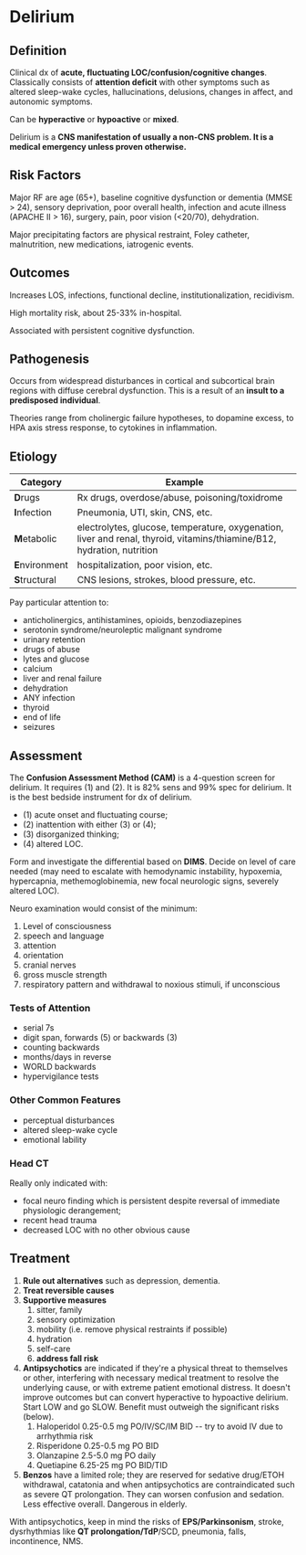 # Delirium
## Definition

Clinical dx of **acute, fluctuating LOC/confusion/cognitive changes**.
Classically consists of **attention deficit** with other symptoms such as altered sleep-wake cycles, hallucinations, delusions, changes in affect, and autonomic symptoms.

Can be **hyperactive** or **hypoactive** or **mixed**.

Delirium is a **CNS manifestation of usually a non-CNS problem. It is a medical emergency unless proven otherwise.**

## Risk Factors
Major RF are age (65+), baseline cognitive dysfunction or dementia (MMSE > 24), sensory deprivation, poor overall health, infection and acute illness (APACHE II > 16), surgery, pain, poor vision (<20/70), dehydration.

Major precipitating factors are physical restraint, Foley catheter, malnutrition, new medications, iatrogenic events.

## Outcomes
Increases LOS, infections, functional decline, institutionalization, recidivism.

High mortality risk, about 25-33% in-hospital.

Associated with persistent cognitive dysfunction.

## Pathogenesis
Occurs from widespread disturbances in cortical and subcortical brain regions with diffuse cerebral dysfunction. This is a result of an **insult to a predisposed individual**.

Theories range from cholinergic failure hypotheses, to dopamine excess, to HPA axis stress response, to cytokines in inflammation.

## Etiology
| Category        | Example                                                                                 |
| --------------- | --------------------------------------------------------------------------------------- |
| **D**rugs       | Rx drugs, overdose/abuse, poisoning/toxidrome                                           |
| **I**nfection   | Pneumonia, UTI, skin, CNS, etc.                                                         |
| **M**etabolic   | electrolytes, glucose, temperature, oxygenation, liver and renal, thyroid, vitamins/thiamine/B12, hydration, nutrition |
| **E**nvironment | hospitalization, poor vision, etc.                                                      |
| **S**tructural  | CNS lesions, strokes, blood pressure, etc.                                                                                        |

Pay particular attention to:

- anticholinergics, antihistamines, opioids, benzodiazepines
- serotonin syndrome/neuroleptic malignant syndrome
- urinary retention
- drugs of abuse
- lytes and glucose
- calcium
- liver and renal failure
- dehydration
- ANY infection
- thyroid
- end of life
- seizures

## Assessment

The **Confusion Assessment Method (CAM)** is a 4-question screen for delirium. It requires (1) and (2). It is 82% sens and 99% spec for delirium. It is the best bedside instrument for dx of delirium.

-   (1) acute onset and fluctuating course;
-   (2) inattention with either (3) or (4);
-   (3) disorganized thinking;
-   (4) altered LOC.

Form and investigate the differential based on **DIMS**. Decide on level of care needed (may need to escalate with hemodynamic instability, hypoxemia, hypercapnia, methemoglobinemia, new focal neurologic signs, severely altered LOC).

Neuro examination would consist of the minimum:

1. Level of consciousness
2. speech and language
3. attention
4. orientation
5. cranial nerves
6. gross muscle strength
7. respiratory pattern and withdrawal to noxious stimuli, if unconscious

###  Tests of Attention
 
 - serial 7s
 - digit span, forwards (5) or backwards (3)
 - counting backwards
 - months/days in reverse
 - WORLD backwards
 - hypervigilance tests

### Other Common Features

- perceptual disturbances
- altered sleep-wake cycle
- emotional lability

### Head CT
Really only indicated with:

-  focal neuro finding which is persistent despite reversal of immediate physiologic derangement;
-  recent head trauma
-  decreased LOC with no other obvious cause
      

## Treatment

1. **Rule out alternatives** such as depression, dementia.
2.  **Treat reversible causes**
3.  **Supportive measures**
    1.  sitter, family
    3.  sensory optimization
    4.  mobility (i.e. remove physical restraints if possible)
    5.  hydration
    6.  self-care
    7.  **address fall risk**
4.  **Antipsychotics** are indicated if they're a physical threat to themselves or other, interfering with necessary medical treatment to resolve the underlying cause, or with extreme patient emotional distress. It doesn't improve outcomes but can convert hyperactive to hypoactive delirium. Start LOW and go SLOW. Benefit must outweigh the significant risks (below).
    1.  Haloperidol 0.25-0.5 mg PO/IV/SC/IM BID -- try to avoid IV due to arrhythmia risk
    2.  Risperidone 0.25-0.5 mg PO BID
    3.  Olanzapine 2.5-5.0 mg PO daily
    4.  Quetiapine 6.25-25 mg PO BID/TID
5.  **Benzos** have a limited role; they are reserved for sedative drug/ETOH withdrawal, catatonia and when antipsychotics are contraindicated such as severe QT prolongation. They can worsen confusion and sedation. Less effective overall. Dangerous in elderly.
 
 
With antipsychotics, keep in mind the risks of **EPS/Parkinsonism**, stroke, dysrhythmias like **QT prolongation/TdP**/SCD, pneumonia, falls, incontinence, NMS.